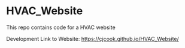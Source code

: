 # HVAC_Website
This repo contains code for a HVAC website

Development Link to Website: https://cjcook.github.io/HVAC_Website/
